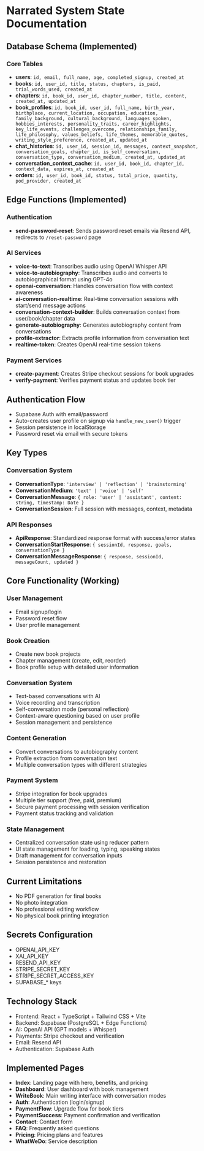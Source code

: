 # Narrated System State Documentation

## Database Schema (Implemented)

### Core Tables
- **users**: `id, email, full_name, age, completed_signup, created_at`
- **books**: `id, user_id, title, status, chapters, is_paid, trial_words_used, created_at`
- **chapters**: `id, book_id, user_id, chapter_number, title, content, created_at, updated_at`
- **book_profiles**: `id, book_id, user_id, full_name, birth_year, birthplace, current_location, occupation, education, family_background, cultural_background, languages_spoken, hobbies_interests, personality_traits, career_highlights, key_life_events, challenges_overcome, relationships_family, life_philosophy, values_beliefs, life_themes, memorable_quotes, writing_style_preference, created_at, updated_at`
- **chat_histories**: `id, user_id, session_id, messages, context_snapshot, conversation_goals, chapter_id, is_self_conversation, conversation_type, conversation_medium, created_at, updated_at`
- **conversation_context_cache**: `id, user_id, book_id, chapter_id, context_data, expires_at, created_at`
- **orders**: `id, user_id, book_id, status, total_price, quantity, pod_provider, created_at`

## Edge Functions (Implemented)

### Authentication
- **send-password-reset**: Sends password reset emails via Resend API, redirects to `/reset-password` page

### AI Services
- **voice-to-text**: Transcribes audio using OpenAI Whisper API
- **voice-to-autobiography**: Transcribes audio and converts to autobiographical format using GPT-4o
- **openai-conversation**: Handles conversation flow with context awareness
- **ai-conversation-realtime**: Real-time conversation sessions with start/send message actions
- **conversation-context-builder**: Builds conversation context from user/book/chapter data
- **generate-autobiography**: Generates autobiography content from conversations
- **profile-extractor**: Extracts profile information from conversation text
- **realtime-token**: Creates OpenAI real-time session tokens

### Payment Services
- **create-payment**: Creates Stripe checkout sessions for book upgrades
- **verify-payment**: Verifies payment status and updates book tier

## Authentication Flow
- Supabase Auth with email/password
- Auto-creates user profile on signup via `handle_new_user()` trigger
- Session persistence in localStorage
- Password reset via email with secure tokens

## Key Types

### Conversation System
- **ConversationType**: `'interview' | 'reflection' | 'brainstorming'`
- **ConversationMedium**: `'text' | 'voice' | 'self'`
- **ConversationMessage**: `{ role: 'user' | 'assistant', content: string, timestamp: Date }`
- **ConversationSession**: Full session with messages, context, metadata

### API Responses
- **ApiResponse<T>**: Standardized response format with success/error states
- **ConversationStartResponse**: `{ sessionId, response, goals, conversationType }`
- **ConversationMessageResponse**: `{ response, sessionId, messageCount, updated }`

## Core Functionality (Working)

### User Management
- Email signup/login
- Password reset flow
- User profile management

### Book Creation
- Create new book projects
- Chapter management (create, edit, reorder)
- Book profile setup with detailed user information

### Conversation System
- Text-based conversations with AI
- Voice recording and transcription
- Self-conversation mode (personal reflection)
- Context-aware questioning based on user profile
- Session management and persistence

### Content Generation
- Convert conversations to autobiography content
- Profile extraction from conversation text
- Multiple conversation types with different strategies

### Payment System
- Stripe integration for book upgrades
- Multiple tier support (free, paid, premium)
- Secure payment processing with session verification
- Payment status tracking and validation

### State Management
- Centralized conversation state using reducer pattern
- UI state management for loading, typing, speaking states
- Draft management for conversation inputs
- Session persistence and restoration

## Current Limitations
- No PDF generation for final books
- No photo integration
- No professional editing workflow
- No physical book printing integration

## Secrets Configuration
- OPENAI_API_KEY
- XAI_API_KEY
- RESEND_API_KEY
- STRIPE_SECRET_KEY
- STRIPE_SECRET_ACCESS_KEY
- SUPABASE_* keys

## Technology Stack
- Frontend: React + TypeScript + Tailwind CSS + Vite
- Backend: Supabase (PostgreSQL + Edge Functions)
- AI: OpenAI API (GPT models + Whisper)
- Payments: Stripe checkout and verification
- Email: Resend API
- Authentication: Supabase Auth

## Implemented Pages
- **Index**: Landing page with hero, benefits, and pricing
- **Dashboard**: User dashboard with book management
- **WriteBook**: Main writing interface with conversation modes
- **Auth**: Authentication (login/signup)
- **PaymentFlow**: Upgrade flow for book tiers
- **PaymentSuccess**: Payment confirmation and verification
- **Contact**: Contact form
- **FAQ**: Frequently asked questions
- **Pricing**: Pricing plans and features
- **WhatWeDo**: Service description